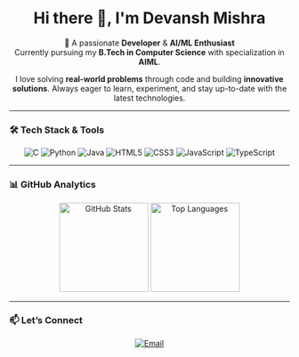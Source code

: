 <h1 align="center">Hi there 👋, I'm Devansh Mishra</h1>

<p align="center">
  🚀 A passionate <b>Developer</b> & <b>AI/ML Enthusiast</b> <br/>
  Currently pursuing my <b>B.Tech in Computer Science</b> with specialization in <b>AIML</b>.
</p>

<p align="center">
  I love solving <b>real-world problems</b> through code and building <b>innovative solutions</b>.  
  Always eager to learn, experiment, and stay up-to-date with the latest technologies.
</p>

---

### 🛠️ Tech Stack & Tools  

<p align="center">
  <img src="https://img.shields.io/badge/C-A8B9CC?style=for-the-badge&logo=c&logoColor=white" alt="C"/>
  <img src="https://img.shields.io/badge/Python-3776AB?style=for-the-badge&logo=python&logoColor=white" alt="Python"/>
  <img src="https://img.shields.io/badge/Java-007396?style=for-the-badge&logo=java&logoColor=white" alt="Java"/>
  <img src="https://img.shields.io/badge/HTML5-E34F26?style=for-the-badge&logo=html5&logoColor=white" alt="HTML5"/>
  <img src="https://img.shields.io/badge/CSS3-1572B6?style=for-the-badge&logo=css3&logoColor=white" alt="CSS3"/>
  <img src="https://img.shields.io/badge/JavaScript-F7DF1E?style=for-the-badge&logo=javascript&logoColor=black" alt="JavaScript"/>
  <img src="https://img.shields.io/badge/TypeScript-3178C6?style=for-the-badge&logo=typescript&logoColor=white" alt="TypeScript"/>
</p>

---

### 📊 GitHub Analytics  

<p align="center">
  <img src="https://github-readme-stats.vercel.app/api?username=dmdevansh19&show_icons=true&theme=dark&hide_border=true&count_private=true" height="160" alt="GitHub Stats"/>
  <img src="https://github-readme-stats.vercel.app/api/top-langs/?username=dmdevansh19&layout=compact&theme=dark&hide_border=true" height="160" alt="Top Languages"/>
</p>

---

### 📫 Let’s Connect  

<p align="center">
  <a href="mailto:dmdevanshpvt19@gmail.com">
    <img src="https://img.shields.io/badge/Email-D14836?style=for-the-badge&logo=gmail&logoColor=white" alt="Email"/>
  </a>
</p>

